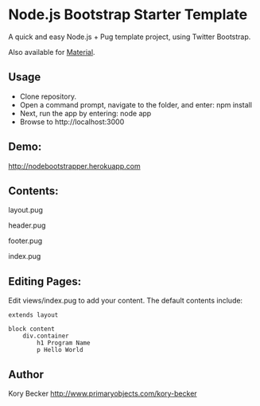 Node.js Bootstrap Starter Template
===

A quick and easy Node.js + Pug template project, using Twitter Bootstrap.

Also available for [Material](https://github.com/primaryobjects/Node.js-Material-Starter-Template).

## Usage
- Clone repository.
- Open a command prompt, navigate to the folder, and enter: npm install
- Next, run the app by entering: node app
- Browse to http://localhost:3000

## Demo:
http://nodebootstrapper.herokuapp.com

## Contents:

layout.pug

header.pug

footer.pug

index.pug

## Editing Pages:

Edit views/index.pug to add your content. The default contents include:

```
extends layout

block content
	div.container
		h1 Program Name
		p Hello World
```

## Author
Kory Becker http://www.primaryobjects.com/kory-becker
